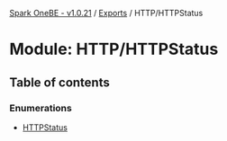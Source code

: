 [Spark OneBE - v1.0.21](../README.md) / [Exports](../modules.md) / HTTP/HTTPStatus

# Module: HTTP/HTTPStatus

## Table of contents

### Enumerations

- [HTTPStatus](../enums/HTTP_HTTPStatus.HTTPStatus.md)
